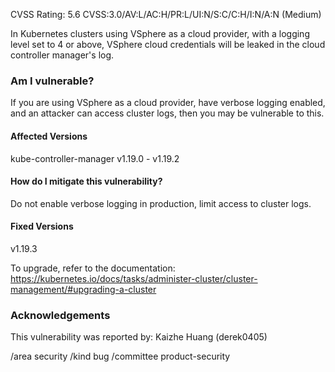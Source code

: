 CVSS Rating: 5.6 CVSS:3.0/AV:L/AC:H/PR:L/UI:N/S:C/C:H/I:N/A:N (Medium)

 In Kubernetes clusters using VSphere as a cloud provider, with a logging level set to 4 or above, VSphere cloud credentials will be leaked in the cloud controller manager's log.

 ### Am I vulnerable?
 If you are using VSphere as a cloud provider, have verbose logging enabled, and an attacker can access cluster logs, then you may be vulnerable to this.

 #### Affected Versions
 kube-controller-manager v1.19.0 - v1.19.2

 #### How do I mitigate this vulnerability?
 Do not enable verbose logging in production, limit access to cluster logs.

 #### Fixed Versions
 v1.19.3

 To upgrade, refer to the documentation: https://kubernetes.io/docs/tasks/administer-cluster/cluster-management/#upgrading-a-cluster

 ### Acknowledgements
 This vulnerability was reported by: Kaizhe Huang (derek0405)

 /area security
 /kind bug
 /committee product-security

